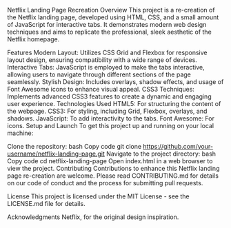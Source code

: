 Netflix Landing Page Recreation
Overview
This project is a re-creation of the Netflix landing page, developed using HTML, CSS, and a small amount of JavaScript for interactive tabs. It demonstrates modern web design techniques and aims to replicate the professional, sleek aesthetic of the Netflix homepage.

Features
Modern Layout: Utilizes CSS Grid and Flexbox for responsive layout design, ensuring compatibility with a wide range of devices.
Interactive Tabs: JavaScript is employed to make the tabs interactive, allowing users to navigate through different sections of the page seamlessly.
Stylish Design: Includes overlays, shadow effects, and usage of Font Awesome icons to enhance visual appeal.
CSS3 Techniques: Implements advanced CSS3 features to create a dynamic and engaging user experience.
Technologies Used
HTML5: For structuring the content of the webpage.
CSS3: For styling, including Grid, Flexbox, overlays, and shadows.
JavaScript: To add interactivity to the tabs.
Font Awesome: For icons.
Setup and Launch
To get this project up and running on your local machine:

Clone the repository:
bash
Copy code
git clone https://github.com/your-username/netflix-landing-page.git
Navigate to the project directory:
bash
Copy code
cd netflix-landing-page
Open index.html in a web browser to view the project.
Contributing
Contributions to enhance this Netflix landing page re-creation are welcome. Please read CONTRIBUTING.md for details on our code of conduct and the process for submitting pull requests.

License
This project is licensed under the MIT License - see the LICENSE.md file for details.

Acknowledgments
Netflix, for the original design inspiration.
